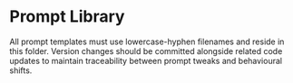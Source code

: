 # Prompt Library

All prompt templates must use lowercase-hyphen filenames and reside in this
folder. Version changes should be committed alongside related code updates to
maintain traceability between prompt tweaks and behavioural shifts.
